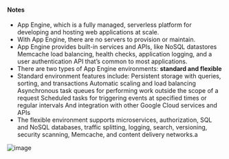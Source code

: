 #### Notes

- App Engine, which is a fully managed, serverless platform for developing and hosting web applications at scale.
- With App Engine, there are no servers to provision or maintain.
- App Engine provides built-in services and APIs, like NoSQL datastores Memcache load balancing, health checks, application logging, and a user authentication API that’s common to most applications.
- There are two types of App Engine environments: **standard and flexible**
- Standard environment features include: Persistent storage with queries, sorting, and transactions Automatic scaling and load balancing Asynchronous task queues for performing work outside the scope of a request Scheduled tasks for triggering events at specified times or regular intervals And integration with other Google Cloud services and APIs
- The flexible environment supports microservices, authorization, SQL and NoSQL databases, traffic splitting, logging, search, versioning, security scanning, Memcache, and content delivery networks.a

![image](https://github.com/leenabhavnani/GCP/assets/61199820/63b5189b-0afd-47a1-a043-6d718ce5cf2e)
